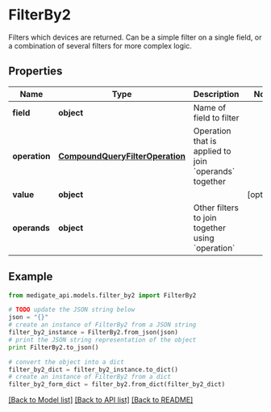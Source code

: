 # FilterBy2

Filters which devices are returned. Can be a simple filter on a single field, or a combination of several filters for more complex logic.

## Properties
Name | Type | Description | Notes
------------ | ------------- | ------------- | -------------
**field** | **object** | Name of field to filter | 
**operation** | [**CompoundQueryFilterOperation**](CompoundQueryFilterOperation.md) | Operation that is applied to join &#x60;operands&#x60; together | 
**value** | **object** |  | [optional] 
**operands** | **object** | Other filters to join together using &#x60;operation&#x60; | 

## Example

```python
from medigate_api.models.filter_by2 import FilterBy2

# TODO update the JSON string below
json = "{}"
# create an instance of FilterBy2 from a JSON string
filter_by2_instance = FilterBy2.from_json(json)
# print the JSON string representation of the object
print FilterBy2.to_json()

# convert the object into a dict
filter_by2_dict = filter_by2_instance.to_dict()
# create an instance of FilterBy2 from a dict
filter_by2_form_dict = filter_by2.from_dict(filter_by2_dict)
```
[[Back to Model list]](../README.md#documentation-for-models) [[Back to API list]](../README.md#documentation-for-api-endpoints) [[Back to README]](../README.md)


